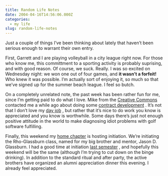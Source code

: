 ```yaml
---
title: Random Life Notes
date: 2004-04-16T14:56:06.000Z
categories:
  - my life
slug: random-life-notes
---
```

Just a couple of things I’ve been thinking about lately that haven’t been serious enough to warrant their own entry.

First, Garrett and I are playing volleyball in a city league right now. For those who know me, this committment to a sporting activity is probably suprising, and with good reason. Of course, we suck. Really. I was so excited on Wednesday night: we won one out of four games, and **it wasn’t a forfeit!** Who knew it was possible. I’m actually sort of enjoying it, so much so that we’ve signed up for the summer beach league. I feel so butch.

On a completely unrelated note, the past week has been rather fun for me, since I’m getting paid to do what I love. Mike from the [Creative Commons][1]  contacted me a while ago about doing some [contract development][2] . It’s not that I don’t love my [day job][3] , but rather that it’s nice to do work you know is appreciated and you know is worthwhile. Some days there’s just not enough positive attitude in the world to make diagnosing idiot problems with golf software fulfilling.

Finally, this weekend my [home chapter][4]  is hosting initiation. We’re initiating the Rho-Glassburn class, named for my big brother and mentor, Jason D. Glassburn. I had a good time at initiation [last semester][5] , and hopefully this weekend will be the same (although I’m trying to cut down on the binge drinking). In addition to the standard ritual and after party, the active brothers have organized an alumni appreciation dinner this evening. I already feel appreciated.



 [1]: http://creativecommons.org
 [2]: http://creativecommons.org/technology/challenges#challenge_entry_3846
 [3]: http://canterburyschool.org
 [4]: http://purdue.edu/dlp
 [5]: http://www.yergler.net/averages/archives/2003/11/23/im_too_old_for_this
